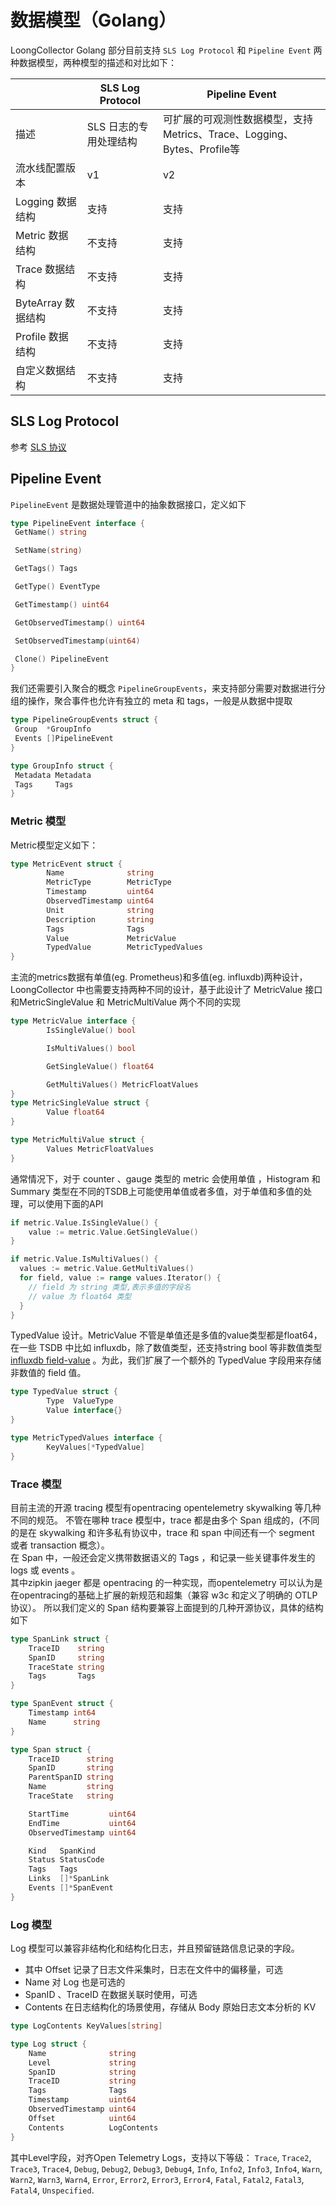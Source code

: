 # 数据模型（Golang）

LoongCollector Golang 部分目前支持 `SLS Log Protocol` 和 `Pipeline Event` 两种数据模型，两种模型的描述和对比如下：  

|  | SLS Log Protocol | Pipeline Event |
|  ----  | ----  |  ---- |
| 描述 | SLS 日志的专用处理结构 | 可扩展的可观测性数据模型，支持Metrics、Trace、Logging、Bytes、Profile等 |
| 流水线配置版本 |        v1              |          v2       |
| Logging 数据结构 |      支持           |        支持         |
| Metric 数据结构 |      不支持           |      支持           |
| Trace 数据结构 |      不支持            |       支持          |
| ByteArray 数据结构 |      不支持            |       支持          |
| Profile 数据结构 |      不支持          |       支持          |
| 自定义数据结构 |      不支持          |       支持          |

## SLS Log Protocol

参考 [SLS 协议](log-protocol/protocol-spec/sls.md)

## Pipeline Event

`PipelineEvent` 是数据处理管道中的抽象数据接口，定义如下  

```go
type PipelineEvent interface {
 GetName() string

 SetName(string)

 GetTags() Tags

 GetType() EventType

 GetTimestamp() uint64

 GetObservedTimestamp() uint64

 SetObservedTimestamp(uint64)

 Clone() PipelineEvent
}
```  

我们还需要引入聚合的概念 `PipelineGroupEvents`，来支持部分需要对数据进行分组的操作，聚合事件也允许有独立的 meta 和 tags，一般是从数据中提取

```go
type PipelineGroupEvents struct {
 Group  *GroupInfo
 Events []PipelineEvent
}

type GroupInfo struct {
 Metadata Metadata
 Tags     Tags
}
```

### Metric 模型

Metric模型定义如下：  

```go
type MetricEvent struct {
        Name              string
        MetricType        MetricType
        Timestamp         uint64
        ObservedTimestamp uint64
        Unit              string
        Description       string
        Tags              Tags
        Value             MetricValue
        TypedValue        MetricTypedValues
}
```

主流的metrics数据有单值(eg. Prometheus)和多值(eg. influxdb)两种设计，LoongCollector 中也需要支持两种不同的设计，基于此设计了 MetricValue 接口和MetricSingleValue 和 MetricMultiValue 两个不同的实现

```go
type MetricValue interface {
        IsSingleValue() bool

        IsMultiValues() bool

        GetSingleValue() float64

        GetMultiValues() MetricFloatValues
}
type MetricSingleValue struct {
        Value float64
}

type MetricMultiValue struct {
        Values MetricFloatValues
}
```

通常情况下，对于 counter 、gauge 类型的 metric 会使用单值 ，Histogram 和 Summary 类型在不同的TSDB上可能使用单值或者多值，对于单值和多值的处理，可以使用下面的API

```go
if metric.Value.IsSingleValue() {
    value := metric.Value.GetSingleValue()
} 

if metric.Value.IsMultiValues() {
  values := metric.Value.GetMultiValues()
  for field, value := range values.Iterator() {
    // field 为 string 类型,表示多值的字段名
    // value 为 float64 类型
  }
}
```

TypedValue 设计。MetricValue 不管是单值还是多值的value类型都是float64，在一些 TSDB 中比如 influxdb，除了数值类型，还支持string bool 等非数值类型 [influxdb field-value](https://docs.influxdata.com/influxdb/v1.8/concepts/glossary/#field-value) 。为此，我们扩展了一个额外的 TypedValue 字段用来存储非数值的 field 值。

```go
type TypedValue struct {
        Type  ValueType
        Value interface{}
}

type MetricTypedValues interface {
        KeyValues[*TypedValue]
}
```

### Trace 模型

目前主流的开源 tracing 模型有opentracing opentelemetry skywalking 等几种不同的规范。
不管在哪种 trace 模型中，trace 都是由多个 Span 组成的，(不同的是在 skywalking 和许多私有协议中，trace 和 span 中间还有一个 segment 或者 transaction 概念）。  
在 Span 中，一般还会定义携带数据语义的 Tags ，和记录一些关键事件发生的 logs 或 events 。  
其中zipkin jaeger 都是 opentracing 的一种实现，而opentelemetry 可以认为是在opentracing的基础上扩展的新规范和超集（兼容 w3c 和定义了明确的 OTLP 协议）。
所以我们定义的 Span 结构要兼容上面提到的几种开源协议，具体的结构如下

```go
type SpanLink struct {
    TraceID    string
    SpanID     string
    TraceState string
    Tags       Tags
}

type SpanEvent struct {
    Timestamp int64
    Name      string
}

type Span struct {
    TraceID      string
    SpanID       string
    ParentSpanID string
    Name         string
    TraceState   string

    StartTime         uint64
    EndTime           uint64
    ObservedTimestamp uint64

    Kind   SpanKind
    Status StatusCode
    Tags   Tags
    Links  []*SpanLink
    Events []*SpanEvent
}
```

### Log 模型

Log 模型可以兼容非结构化和结构化日志，并且预留链路信息记录的字段。

- 其中 Offset 记录了日志文件采集时，日志在文件中的偏移量，可选
- Name 对 Log 也是可选的
- SpanID 、TraceID 在数据关联时使用，可选
- Contents 在日志结构化的场景使用，存储从 Body 原始日志文本分析的 KV

```go
type LogContents KeyValues[string]

type Log struct {
    Name              string
    Level             string
    SpanID            string
    TraceID           string
    Tags              Tags
    Timestamp         uint64
    ObservedTimestamp uint64
    Offset            uint64
    Contents          LogContents
}
```

其中Level字段，对齐Open Telemetry Logs，支持以下等级：
`Trace`, `Trace2`, `Trace3`, `Trace4`,
`Debug`, `Debug2`, `Debug3`, `Debug4`,
`Info`, `Info2`, `Info3`, `Info4`,
`Warn`, `Warn2`, `Warn3`, `Warn4`,
`Error`, `Error2`, `Error3`, `Error4`,
`Fatal`, `Fatal2`, `Fatal3`, `Fatal4`,
`Unspecified`.
